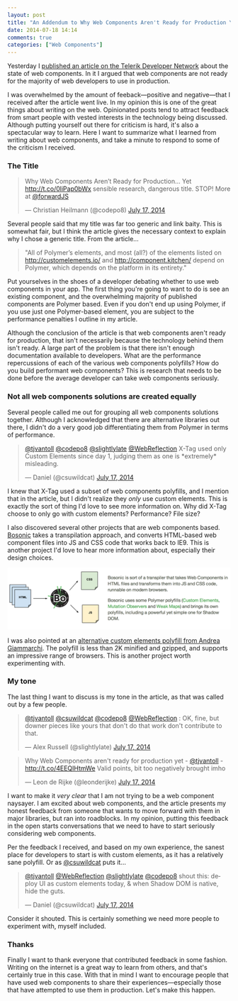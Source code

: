 ```yaml
---
layout: post
title: "An Addendum to Why Web Components Aren't Ready for Production Yet"
date: 2014-07-18 14:14
comments: true
categories: ["Web Components"]
---
```


Yesterday I [published an article on the Telerik Developer Network](http://developer.telerik.com/featured/web-components-arent-ready-production-yet/) about the state of web components. In it I argued that web components are not ready for the majority of web developers to use in production.

I was overwhelmed by the amount of feeback—positive and negative—that I received after the article went live. In my opinion this is one of the great things about writing on the web. Opinionated posts tend to attract feedback from smart people with vested interests in the technology being discussed. Although putting yourself out there for criticism is hard, it's also a spectacular way to learn. Here I want to summarize what I learned from writing about web components, and take a minute to respond to some of the criticism I received.

### The Title

<blockquote class="twitter-tweet" lang="en"><p>Why Web Components Aren’t Ready for Production… Yet <a href="http://t.co/0liPap0bWx">http://t.co/0liPap0bWx</a> sensible research, dangerous title. STOP! More at <a href="https://twitter.com/forwardJS">@forwardJS</a></p>&mdash; Christian Heilmann (@codepo8) <a href="https://twitter.com/codepo8/statuses/489781679272509440">July 17, 2014</a></blockquote>

Several people said that my title was far too generic and link baity. This is somewhat fair, but I think the article gives the necessary context to explain why I chose a generic title. From the article...

> "All of Polymer’s elements, and most (all?) of the elements listed on http://customelements.io/ and http://component.kitchen/ depend on Polymer, which depends on the platform in its entirety."

Put yourselves in the shoes of a developer debating whether to use web components in your app. The first thing you're going to want to do is see an existing component, and the overwhelming majority of published components are Polymer based. Even if you don't end up using Polymer, if you use just one Polymer-based element, you are subject to the performance penalties I outline in my article.

Although the conclusion of the article is that web components aren't ready for production, that isn't necessarily because the technology behind them isn't ready. A large part of the problem is that there isn't enough documentation available to developers. What are the performance repercussions of each of the various web components polyfills? How do you build performant web components? This is research that needs to be done before the average developer can take web components seriously.

### Not all web components solutions are created equally

Several people called me out for grouping all web components solutions together. Although I acknowledged that there are alternative libraries out there, I didn't do a very good job differentiating them from Polymer in terms of performance.

<blockquote data-conversation="none" class="twitter-tweet" lang="en"><p><a href="https://twitter.com/tjvantoll">@tjvantoll</a> <a href="https://twitter.com/codepo8">@codepo8</a> <a href="https://twitter.com/slightlylate">@slightlylate</a> <a href="https://twitter.com/WebReflection">@WebReflection</a> X-Tag used only Custom Elements since day 1, judging them as one is *extremely* misleading.</p>&mdash; Daniel (@csuwildcat) <a href="https://twitter.com/csuwildcat/statuses/489790523201187842">July 17, 2014</a></blockquote>

I knew that X-Tag used a subset of web components polyfills, and I mention that in the article, but I didn't realize they *only* use custom elements. This is exactly the sort of thing I'd love to see more information on. Why did X-Tag choose to only go with custom elements? Performance? File size?

I also discovered several other projects that are web components based. [Bosonic](http://bosonic.github.io/index.html) takes a transpilation approach, and converts HTML-based web component files into JS and CSS code that works back to IE9. This is another project I'd love to hear more information about, especially their design choices.

<img src="/images/posts/2014-07-18/bosonic.png">

I was also pointed at an [alternative custom elements polyfill from Andrea Giammarchi](http://webreflection.blogspot.co.uk/2014/07/a-w3c-custom-elements-alternative.html). The polyfill is less than 2K minified and gzipped, and supports an impressive range of browsers. This is another project worth experimenting with.

### My tone

The last thing I want to discuss is my tone in the article, as that was called out by a few people.

<blockquote class="twitter-tweet" lang="en"><p><a href="https://twitter.com/tjvantoll">@tjvantoll</a> <a href="https://twitter.com/csuwildcat">@csuwildcat</a> <a href="https://twitter.com/codepo8">@codepo8</a> <a href="https://twitter.com/WebReflection">@WebReflection</a> : OK, fine, but downer pieces like yours that don&#39;t do that work don&#39;t contribute to that.</p>&mdash; Alex Russell (@slightlylate) <a href="https://twitter.com/slightlylate/statuses/489793567007571969">July 17, 2014</a></blockquote>

<blockquote class="twitter-tweet" lang="en"><p>Why Web Components aren&#39;t ready for production yet - <a href="https://twitter.com/tjvantoll">@tjvantoll</a> - <a href="http://t.co/4EEQIHtmWe">http://t.co/4EEQIHtmWe</a> Valid points, bit too negatively brought imho</p>&mdash; Leon de Rijke (@leonderijke) <a href="https://twitter.com/leonderijke/statuses/489856563327537152">July 17, 2014</a></blockquote>

I want to make it *very clear* that I am not trying to be a web component naysayer. I am excited about web components, and the article presents my honest feedback from someone that wants to move forward with them in major libraries, but ran into roadblocks. In my opinion, putting this feedback in the open starts conversations that we need to have to start seriously considering web components.

Per the feedback I received, and based on my own experience, the sanest place for developers to start is with custom elements, as it has a relatively sane polyfill. Or as [@csuwildcat](https://twitter.com/csuwildcat) puts it...

<blockquote data-conversation="none" class="twitter-tweet" lang="en"><p><a href="https://twitter.com/tjvantoll">@tjvantoll</a> <a href="https://twitter.com/WebReflection">@WebReflection</a> <a href="https://twitter.com/slightlylate">@slightlylate</a> <a href="https://twitter.com/codepo8">@codepo8</a> shout this: deploy UI as custom elements today, &amp; when Shadow DOM is native, hide the guts.</p>&mdash; Daniel (@csuwildcat) <a href="https://twitter.com/csuwildcat/statuses/489800753997828097">July 17, 2014</a></blockquote>

Consider it shouted. This is certainly something we need more people to experiment with, myself included.

### Thanks

Finally I want to thank everyone that contributed feedback in some fashion. Writing on the internet is a great way to learn from others, and that's certainly true in this case. With that in mind I want to encourage people that have used web components to share their experiences—especially those that have attempted to use them in production. Let's make this happen.

<script async src="//platform.twitter.com/widgets.js" charset="utf-8"></script>
